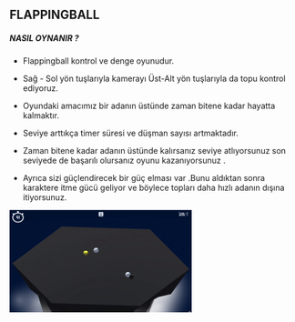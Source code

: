 ## FLAPPINGBALL



##### NASIL OYNANIR ?

* Flappingball kontrol ve denge oyunudur.

* Sağ - Sol yön tuşlarıyla kamerayı Üst-Alt yön tuşlarıyla da topu kontrol ediyoruz.

* Oyundaki amacımız bir adanın üstünde zaman bitene kadar hayatta kalmaktır. 

* Seviye arttıkça timer süresi ve düşman  sayısı artmaktadır.

* Zaman bitene kadar adanın üstünde kalırsanız seviye atlıyorsunuz son seviyede de başarılı olursanız oyunu kazanıyorsunuz . 

* Ayrıca sizi güçlendirecek bir güç elması var .Bunu aldıktan sonra karaktere itme gücü geliyor ve böylece topları daha hızlı adanın dışına itiyorsunuz.

![](https://github.com/MehmetPolat482/AtlamGames_HyperCasual/blob/ae4d93c5265d3209c637ab34298ac8d0cfe35729/FlappingBall/Assets/img/PxLbzK_88b6d6d75bf24213a34148325f3a21b3_00-00-03_00-00-11_2.gif)
